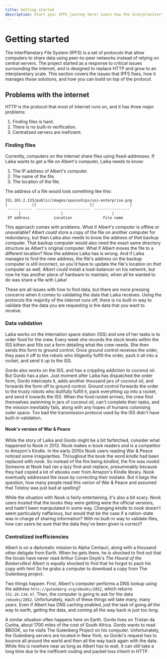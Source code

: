 ```yaml
---
title: Getting started
description: Start your IPFS journey here! Learn how the Interplanitery File System works, install commonly used tools, and get to grips with basic d-web concepts.
---
```


# Getting started

The InterPlanetary File System (IPFS) is a set of protocols that allow computers to share data using peer-to-peer networks instead of relying on central servers. The project started as a response to critical issues surrounding the internet, and is designed to replace HTTP and grow to an interplanetary scale. This section covers the issues that IPFS fixes, how it manages those solutions, and how you can build on top of the protocol.

## Problems with the internet

HTTP is the protocol that most of internet runs on, and it has three major problems:

1. Finding files is hard.
1. There is no built-in verification.
1. Centralized servers are ineficient.

### Finding files

Currently, computers on the internet share files using fixed-addresses. If Laika wants to get a file on Albert's computer, Laika needs to know:

1. The IP address of Albert's computer.
1. The name of the file.
1. The location of the file.

The address of a file would look something like this:

```profile
151.101.2.133/public/images/spaceships/uss-enterprise.png
|           ||                        ||                |
 -----------  ------------------------  ----------------
      |                  |                      |
 IP address           Location              File name
```

This approach comes with problems. What if Albert's computer is offline or unavailable? Albert _could_ store a copy of the file on another computer for redundancy, but then Laika also needs to know the address of _that_ backup computer. That backup computer would also need the exact same directory structure as Albert's original computer. What if Albert moves the file to a different location? Now the address Laika has is wrong. And if Laika manages to find the new address, the file's address on the backup computer is still incorrect, so you'd have to update the file's location on _that_ computer as well. Albert _could_ install a load-balancer on his network, but now he has another piece of hardware to maintain, when all he wanted to do was share a file with Laika!

These are all issues with how to find data, but there are more pressing concerns when it comes to validating the data that Laika receives. Using the protocols the majority of the internet runs off, there is no built-in way to validate that the data you are requesting is the data that you want to receive.

### Data validation

Laika works on the internation space station (ISS) and one of her tasks is to order food for the crew. Every week she records the stock levels within the ISS kithen and fills out a form detailing what the crew needs. She then sends this form to ground control. Once ground control receives the order, they pass it off to the robots who lilligently fulfill the order, pack it all into a rocket, and send it up to the ISS.

Gordo also works on the ISS, and has a crippling addiction to coconut oil. But Gordo has a plan. Just moment after Laika has dispatched the order form, Gordo intercepts it, adds another thousand jars of coconut oil, and forwards the form off to ground control. Ground control forwards the order to the trusty robots who dutifully fulfill it, pack everything up into a rocket, and send it towards the ISS. When the food rocket arrives, the crew find themselves swimming in jars of coconut oil, can't complete their tasks, and the mission inevitably fails, along with any hopes of humans colonising outer space. Too bad the transmission protocol used by the ISS didn't have built-in validation.

#### Nook's version of War & Peace

While the story of Laika and Gordo might be a bit farfetched, consider what happened to Nook in 2012. Nook makes e-book readers and is a competitor to Amazon's Kindle. In the early 2010s Nook users reading War & Peace noticed some irregularities. Throughout the book the word _kindle_ had been replaced with _nook_. So instead of the fire being _kindled_, the fire was _nookd_. Someone at Nook had ran a lazy find-and-replace, presummably because they had copied a lot of ebooks over from Amazon's Kindle library. Nook eventually addressed the issue by correcting their mistake. But it begs the question, how many people read this verion of War & Peace and assumed that Tolstoy was just bad at spelling?

While the situation with Nook is fairly entertaining, it's also a bit scary. Nook users trusted that the books they were getting were the official versions, and hadn't been manipulated in some way. Changing _kindle_ to _nook_ doesn't seem particularly naffarious, but would that be the case if a nation-state was in charge of sharing information? With no built-in way to validate files, how can users be sure that the data they've been given is correct?

### Centralized inefficiencies

Albert is on a diplomatic mission to Alpha Centauri, along with a thousand other deligate from Earth. When he gets there, he is shocked to find out that the locals have never read Arthur Conan Doyle's _The Hound of the Baskervilles_! Albert is equally shocked to find that he forgot to pack his copy with him! So he grabs a computer to download a copy from The Gutenberg project.

Two things happen. First, Albert's computer performs a DNS lookup using the address `htts://gutenberg.org/ebooks/2852`, which returns `152.19.134.47`. Then, the computer is going to ask for the data `/ebooks/2852`. Unfortunately, each of these things will take many, many years. Even if Albert has DNS caching enabled, just the task of going all the way to earth, getting the data, and coming all the way back is just too long.

A similar situation often happens here on Earth. Gordo lives on Tristan da Cunha, about 1700 miles of the cost of South Africa. Gordo wants to read $BOOK, so he visits The Gutenberg Project on his computer. Unfortunately, the Gutenberg servers are located in New York, so Gordo's request has to bounce all around the world and then all the way back again with the data. While this is nowhere near as long as Albert has to wait, it can still take a long time due to the inefficent routing and packet loss inherit in HTTP.
